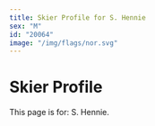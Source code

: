 ```yaml
---
title: Skier Profile for S. Hennie
sex: "M"
id: "20064"
image: "/img/flags/nor.svg" 
---
```


# Skier Profile

This page is for: S. Hennie.
    